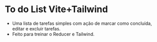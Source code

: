 # To do List Vite+Tailwind

- Uma lista de tarefas simples com ação de marcar como concluída, editar e excluir tarefas.
- Feito para treinar o Reducer e Tailwind.
